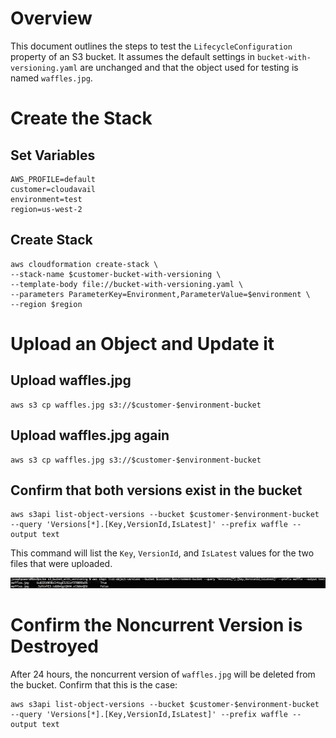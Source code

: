 # Overview

This document outlines the steps to test the `LifecycleConfiguration` property of
an S3 bucket. It assumes the default settings in `bucket-with-versioning.yaml`
are unchanged and that the object used for testing is named `waffles.jpg`.

# Create the Stack

## Set Variables

```
AWS_PROFILE=default
customer=cloudavail
environment=test
region=us-west-2
```

## Create Stack

```
aws cloudformation create-stack \
--stack-name $customer-bucket-with-versioning \
--template-body file://bucket-with-versioning.yaml \
--parameters ParameterKey=Environment,ParameterValue=$environment \
--region $region
```

# Upload an Object and Update it

## Upload waffles.jpg

```
aws s3 cp waffles.jpg s3://$customer-$environment-bucket
```

## Upload waffles.jpg again

```
aws s3 cp waffles.jpg s3://$customer-$environment-bucket
```

## Confirm that both versions exist in the bucket

```
aws s3api list-object-versions --bucket $customer-$environment-bucket --query 'Versions[*].[Key,VersionId,IsLatest]' --prefix waffle --output text
```

This command will list the `Key`, `VersionId`, and `IsLatest` values for the two files that were uploaded.

![](output-example.png)

# Confirm the Noncurrent Version is Destroyed

After 24 hours, the noncurrent version of `waffles.jpg` will be deleted from the bucket. Confirm that this is the case:

```
aws s3api list-object-versions --bucket $customer-$environment-bucket --query 'Versions[*].[Key,VersionId,IsLatest]' --prefix waffle --output text
```
